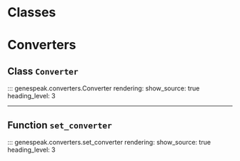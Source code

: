 # Classes

# Converters

## Class **`Converter`**

::: genespeak.converters.Converter
    rendering:
        show_source: true
        heading_level: 3

---

## Function **`set_converter`**

::: genespeak.converters.set_converter
    rendering:
        show_source: true
        heading_level: 3
